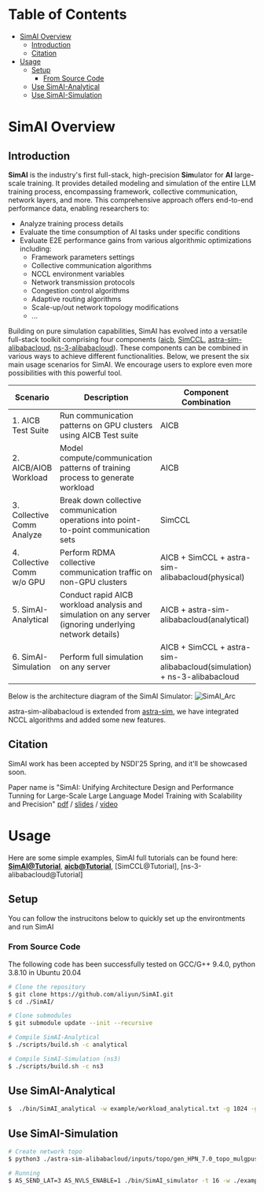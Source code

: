 # Table of Contents
- [SimAI Overview](#simai-overview)
  - [Introduction](#introduction)
  - [Citation](#citation)
- [Usage](#usage)
  - [Setup](#setup)
    - [From Source Code](#from-source-code)
  - [Use SimAI-Analytical](#use-simai-analytical)
  - [Use SimAI-Simulation](#use-simai-simulation)

# SimAI Overview
## Introduction

**SimAI** is the industry's first full-stack, high-precision **Sim**ulator for **AI** large-scale training. It provides detailed modeling and simulation of the entire LLM training process, encompassing framework, collective communication, network layers, and more. This comprehensive approach offers end-to-end performance data, enabling researchers to:

- Analyze training process details
- Evaluate the time consumption of AI tasks under specific conditions
- Evaluate E2E performance gains from various algorithmic optimizations including:
  - Framework parameters settings
  - Collective communication algorithms
  - NCCL environment variables
  - Network transmission protocols
  - Congestion control algorithms
  - Adaptive routing algorithms
  - Scale-up/out network topology modifications
  - ...

Building on pure simulation capabilities, SimAI has evolved into a versatile full-stack toolkit comprising four components ([aicb](https://github.com/aliyun/aicb), [SimCCL](https://github.com/aliyun/SimCCL), [astra-sim-alibabacloud](https://github.com/aliyun/SimAI), [ns-3-alibabacloud](https://github.com/aliyun/ns-3-alibabacloud)). These components can be combined in various ways to achieve different functionalities. Below, we present the six main usage scenarios for SimAI. We encourage users to explore even more possibilities with this powerful tool.

| Scenario | Description | Component Combination |
|----------|-------------|------------------------|
| 1. AICB Test Suite | Run communication patterns on GPU clusters using AICB Test suite | AICB |
| 2. AICB/AIOB Workload | Model compute/communication patterns of training process to generate workload | AICB |
| 3. Collective Comm Analyze | Break down collective communication operations into point-to-point communication sets | SimCCL |
| 4. Collective Comm w/o GPU | Perform RDMA collective communication traffic on non-GPU clusters | AICB + SimCCL + astra-sim-alibabacloud(physical) |
| 5. SimAI-Analytical | Conduct rapid AICB workload analysis and simulation on any server (ignoring underlying network details) | AICB + astra-sim-alibabacloud(analytical) |
| 6. SimAI-Simulation | Perform full simulation on any server | AICB + SimCCL + astra-sim-alibabacloud(simulation) + ns-3-alibabacloud |

Below is the architecture diagram of the SimAI Simulator:
![SimAI_Arc](./docs/images/SimAI_Arc.png)

astra-sim-alibabacloud is extended from [astra-sim](https://github.com/astra-sim/astra-sim/tree/ASTRA-sim-1.0), we have integrated NCCL algorithms and added some new features.

## Citation

SimAI work has been accepted by NSDI'25 Spring, and it'll be showcased soon.

Paper name is "SimAI: Unifying Architecture Design and Performance Tunning for Large-Scale Large Language Model Training with Scalability and Precision"  [pdf]() / [slides]() / [video]()

# Usage

Here are some simple examples, SimAI full tutorials can be found here: [**SimAI@Tutorial**](docs/Tutorial.md), [**aicb@Tutorial**](https://github.com/aliyun/aicb/blob/master/training/tutorial.md), [SimCCL@Tutorial], [ns-3-alibabacloud@Tutorial]

## Setup

You can follow the instrucitons below to quickly set up the environtments and run SimAI

### From Source Code

The following code has been successfully tested on GCC/G++ 9.4.0, python 3.8.10 in Ubuntu 20.04

```bash
# Clone the repository
$ git clone https://github.com/aliyun/SimAI.git
$ cd ./SimAI/

# Clone submodules
$ git submodule update --init --recursive

# Compile SimAI-Analytical
$ ./scripts/build.sh -c analytical

# Compile SimAI-Simulation (ns3)
$ ./scripts/build.sh -c ns3

```

## Use SimAI-Analytical

```bash
$  ./bin/SimAI_analytical -w example/workload_analytical.txt -g 1024 -g_p_s 8 -r results/test- -busbw example/busbw.yaml
```

## Use SimAI-Simulation

```bash
# Create network topo
$ python3 ./astra-sim-alibabacloud/inputs/topo/gen_HPN_7.0_topo_mulgpus_one_link.py -g 128 -gt A100 -bw 400Gbps -nvbw 2400Gbps

# Running
$ AS_SEND_LAT=3 AS_NVLS_ENABLE=1 ./bin/SimAI_simulator -t 16 -w ./example/microAllReduce.txt -n ./HPN_7_0_128_gpus_8_in_one_server_with_400Gbps_A100

```

